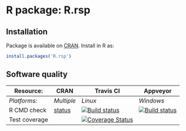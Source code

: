 # R package: R.rsp


## Installation
Package is available on [CRAN](http://cran.r-project.org/package=R.rsp).  Install in R as:
```r
install.packages('R.rsp')
```


## Software quality

| Resource:     | CRAN        | Travis CI        | Appveyor         |
| ------------- | ------------------- | ---------------- | ---------------- |
| _Platforms:_  | _Multiple_          | _Linux_          | _Windows_        |
| R CMD check   | [status](http://cran.r-project.org/web/checks/check_results_R.rsp.html) | <a href="https://travis-ci.org/HenrikBengtsson/R.rsp"><img src="https://travis-ci.org/HenrikBengtsson/R.rsp.svg?branch=master" alt="Build status"></a>    | <a href="https://ci.appveyor.com/project/HenrikBengtsson/r-rsp"><img src="https://ci.appveyor.com/api/projects/status/github/HenrikBengtsson/R.rsp" alt="Build status"></a> |
| Test coverage |                     | <a href="https://coveralls.io/r/HenrikBengtsson/R.rsp"><img src="https://coveralls.io/repos/HenrikBengtsson/R.rsp/badge.png?branch=develop" alt="Coverage Status"/></a> |                  |
